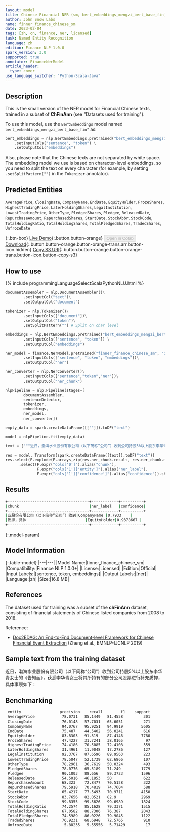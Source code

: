 ```yaml
---
layout: model
title: Chinese Financial NER (sm, bert_embeddings_mengzi_bert_base_fin)
author: John Snow Labs
name: finner_finance_chinese_sm
date: 2023-02-04
tags: [zh, cn, finance, ner, licensed]
task: Named Entity Recognition
language: zh
edition: Finance NLP 1.0.0
spark_version: 3.0
supported: true
annotator: FinanceNerModel
article_header:
  type: cover
use_language_switcher: "Python-Scala-Java"
---
```


## Description

This is the small version of the NER model for Financial Chinese texts, trained in a subset of **ChFinAnn** (see "Datasets used for training"). 

To use this model, use the `BertEmbeddings` model named `bert_embeddings_mengzi_bert_base_fin"` as:

```python
bert_embeddings = nlp.BertEmbeddings.pretrained("bert_embeddings_mengzi_bert_base_fin","zh") \
    .setInputCols("sentence", "token") \
    .setOutputCol("embeddings")
```

Also, please note that the Chinese texts are not separated by white space. The embedding model we use is based on character-level embeddings, so you need to split the text on every character (for example, by setting `.setSplitPattern("")` in the `Tokenizer` annotator).

## Predicted Entities

`AveragePrice`, `ClosingDate`, `CompanyName`, `EndDate`, `EquityHolder`, `FrozeShares`, `HighestTradingPrice`, `LaterHoldingShares`, `LegalInstitution`, `LowestTradingPrice`, `OtherType`, `PledgedShares`, `Pledgee`, `ReleasedDate`, `RepurchaseAmount`, `RepurchasedShares`, `StartDate`, `StockAbbr`, `StockCode`, `TotalHoldingRatio`, `TotalHoldingShares`, `TotalPledgedShares`, `TradedShares`, `UnfrozeDate`

{:.btn-box}
[Live Demo](https://demo.johnsnowlabs.com/finance/FINNER_FINANCE_CHINESE){:.button.button-orange}
<button class="button button-orange" disabled>Open in Colab</button>
[Download](https://s3.amazonaws.com/auxdata.johnsnowlabs.com/finance/models/finner_finance_chinese_sm_zh_1.0.0_3.0_1675554138686.zip){:.button.button-orange.button-orange-trans.arr.button-icon.hidden}
[Copy S3 URI](s3://auxdata.johnsnowlabs.com/finance/models/finner_finance_chinese_sm_zh_1.0.0_3.0_1675554138686.zip){:.button.button-orange.button-orange-trans.button-icon.button-copy-s3}

## How to use



<div class="tabs-box" markdown="1">
{% include programmingLanguageSelectScalaPythonNLU.html %}

```python
documentAssembler = nlp.DocumentAssembler()\
        .setInputCol("text")\
        .setOutputCol("document")
        
tokenizer = nlp.Tokenizer()\
        .setInputCols(["document"])\
        .setOutputCol("token")\
        .setSplitPattern("") # Split on char level

embeddings = nlp.BertEmbeddings.pretrained("bert_embeddings_mengzi_bert_base_fin","en") \
        .setInputCols(["sentence", "token"]) \
        .setOutputCol("embeddings")

ner_model = finance.NerModel.pretrained("finner_finance_chinese_sm", "zh", "finance/models")\
        .setInputCols(["sentence", "token", "embeddings"])\
        .setOutputCol("ner")

ner_converter = nlp.NerConverter()\
        .setInputCols(["sentence","token","ner"])\
        .setOutputCol("ner_chunk")

nlpPipeline = nlp.Pipeline(stages=[
        documentAssembler,
        sentenceDetector,
        tokenizer,
        embeddings,
        ner_model,
        ner_converter])

empty_data = spark.createDataFrame([[""]]).toDF("text")

model = nlpPipeline.fit(empty_data)

text = ["""近日，渤海水业股份有限公司（以下简称“公司”）收到公司持股5%以上股东李华青女士的《告知函》，获悉李华青女士将其所持有的部分公司股票进行补充质押，具体事项如下："""]

res = model. Transform(spark.createDataFrame([text]).toDF("text"))
res.select(F.explode(F.arrays_zip(res.ner_chunk.result, res.ner_chunk.metadata)).alias("cols")) \
      .select(F.expr("cols['0']").alias("chunk"),
              F.expr("cols['1']['entity']").alias("ner_label"),
              F.expr("cols['1']['confidence']").alias("confidence")).show(truncate=False)

```

</div>

## Results

```bash
+------------------------------------+------------+----------+
|chunk                               |ner_label   |confidence|
+------------------------------------+------------+----------+
|业股份有限公司（以下简称“公司”）收到|CompanyName |0.7933    |
|质押，具体                          |EquityHolder|0.9378667 |
+------------------------------------+------------+----------+
```

{:.model-param}
## Model Information

{:.table-model}
|---|---|
|Model Name:|finner_finance_chinese_sm|
|Compatibility:|Finance NLP 1.0.0+|
|License:|Licensed|
|Edition:|Official|
|Input Labels:|[sentence, token, embeddings]|
|Output Labels:|[ner]|
|Language:|zh|
|Size:|16.8 MB|

## References

The dataset used for training was a subset of the **chFinAnn** dataset, consisting of financial statements of Chinese listed companies from 2008 to 2018. 

Reference:

- [Doc2EDAG: An End-to-End Document-level Framework for Chinese Financial Event Extraction](https://aclanthology.org/D19-1032) (Zheng et al., EMNLP-IJCNLP 2019)

## Sample text from the training dataset

近日，渤海水业股份有限公司（以下简称“公司”）收到公司持股5%以上股东李华青女士的《告知函》，获悉李华青女士将其所持有的部分公司股票进行补充质押，具体事项如下：

## Benchmarking

```bash
 entity                 precision    recall        f1    support 
 AveragePrice            78.0731   85.1449   81.4558         301 
 ClosingDate             76.0148   57.7031   65.6051         271 
 CompanyName             94.0767   95.9251   94.9919        5605 
 EndDate                 75.487    44.5402   56.0241         616 
 EquityHolder            83.8303   91.319    87.4146        7780 
 FrozeShares             47.4227   31.7241   38.0165          97 
 HighestTradingPrice     74.4186   70.5085   72.4108         559 
 LaterHoldingShares      31.4961   11.9048   17.2786         127 
 LegalInstitution        92.3767   87.6596   89.9563         223 
 LowestTradingPrice      78.5047   52.1739   62.6866         107 
 OtherType               78.2961   36.7619   50.0324         493 
 PledgedShares           78.0776   65.5189   71.249         1779 
 Pledgee                 90.1003   88.656    89.3723        1596 
 ReleasedDate            54.5016   46.1853   50              622 
 RepurchaseAmount        68.323    72.8477   70.5128         322 
 RepurchasedShares       79.5918   70.4819   74.7604         588 
 StartDate               65.4217   77.5493   70.9711        4150 
 StockAbbr               83.7656   82.0521   82.9           2969 
 StockCode               99.8355   99.5626   99.6989        1824 
 TotalHoldingRatio       74.2574   85.1628   79.3371        1515 
 TotalHoldingShares      67.0582   88.7306   76.387         2043 
 TotalPledgedShares      74.5989   86.0226   79.9045        1122 
 TradedShares            76.9231   68.6948   72.5765         910 
 UnfrozeDate              5.88235   5.55556   5.71429         17
```